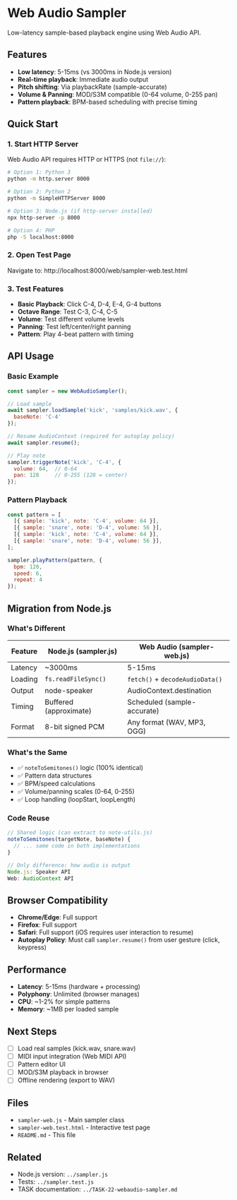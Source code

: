 # Web Audio Sampler

Low-latency sample-based playback engine using Web Audio API.

## Features

- **Low latency**: 5-15ms (vs 3000ms in Node.js version)
- **Real-time playback**: Immediate audio output
- **Pitch shifting**: Via playbackRate (sample-accurate)
- **Volume & Panning**: MOD/S3M compatible (0-64 volume, 0-255 pan)
- **Pattern playback**: BPM-based scheduling with precise timing

## Quick Start

### 1. Start HTTP Server

Web Audio API requires HTTP or HTTPS (not `file://`):

```bash
# Option 1: Python 3
python -m http.server 8000

# Option 2: Python 2
python -m SimpleHTTPServer 8000

# Option 3: Node.js (if http-server installed)
npx http-server -p 8000

# Option 4: PHP
php -S localhost:8000
```

### 2. Open Test Page

Navigate to: http://localhost:8000/web/sampler-web.test.html

### 3. Test Features

- **Basic Playback**: Click C-4, D-4, E-4, G-4 buttons
- **Octave Range**: Test C-3, C-4, C-5
- **Volume**: Test different volume levels
- **Panning**: Test left/center/right panning
- **Pattern**: Play 4-beat pattern with timing

## API Usage

### Basic Example

```javascript
const sampler = new WebAudioSampler();

// Load sample
await sampler.loadSample('kick', 'samples/kick.wav', {
  baseNote: 'C-4'
});

// Resume AudioContext (required for autoplay policy)
await sampler.resume();

// Play note
sampler.triggerNote('kick', 'C-4', {
  volume: 64,  // 0-64
  pan: 128     // 0-255 (128 = center)
});
```

### Pattern Playback

```javascript
const pattern = [
  [{ sample: 'kick', note: 'C-4', volume: 64 }],
  [{ sample: 'snare', note: 'D-4', volume: 56 }],
  [{ sample: 'kick', note: 'C-4', volume: 64 }],
  [{ sample: 'snare', note: 'D-4', volume: 56 }],
];

sampler.playPattern(pattern, {
  bpm: 120,
  speed: 6,
  repeat: 4
});
```

## Migration from Node.js

### What's Different

| Feature | Node.js (sampler.js) | Web Audio (sampler-web.js) |
|---------|---------------------|----------------------------|
| Latency | ~3000ms | 5-15ms |
| Loading | `fs.readFileSync()` | `fetch()` + `decodeAudioData()` |
| Output | node-speaker | AudioContext.destination |
| Timing | Buffered (approximate) | Scheduled (sample-accurate) |
| Format | 8-bit signed PCM | Any format (WAV, MP3, OGG) |

### What's the Same

- ✅ `noteToSemitones()` logic (100% identical)
- ✅ Pattern data structures
- ✅ BPM/speed calculations
- ✅ Volume/panning scales (0-64, 0-255)
- ✅ Loop handling (loopStart, loopLength)

### Code Reuse

```javascript
// Shared logic (can extract to note-utils.js)
noteToSemitones(targetNote, baseNote) {
  // ... same code in both implementations
}

// Only difference: how audio is output
Node.js: Speaker API
Web: AudioContext API
```

## Browser Compatibility

- **Chrome/Edge**: Full support
- **Firefox**: Full support
- **Safari**: Full support (iOS requires user interaction to resume)
- **Autoplay Policy**: Must call `sampler.resume()` from user gesture (click, keypress)

## Performance

- **Latency**: 5-15ms (hardware + processing)
- **Polyphony**: Unlimited (browser manages)
- **CPU**: ~1-2% for simple patterns
- **Memory**: ~1MB per loaded sample

## Next Steps

- [ ] Load real samples (kick.wav, snare.wav)
- [ ] MIDI input integration (Web MIDI API)
- [ ] Pattern editor UI
- [ ] MOD/S3M playback in browser
- [ ] Offline rendering (export to WAV)

## Files

- `sampler-web.js` - Main sampler class
- `sampler-web.test.html` - Interactive test page
- `README.md` - This file

## Related

- Node.js version: `../sampler.js`
- Tests: `../sampler.test.js`
- TASK documentation: `../TASK-22-webaudio-sampler.md`
